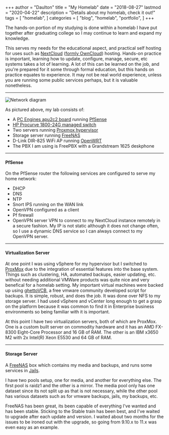 +++
author = "Daulton"
title = "My Homelab"
date = "2018-08-27"
lastmod = "2020-04-22"
description = "Details about my homelab, check it out!"
tags = [
    "homelab",
]
categories = [
    "blog",
    "homelab",
    "portfolio",
]
+++

The hands-on portion of my studying is done within a homelab I have put together after graduating college so I may continue to learn and expand my knowledge.
<!--more-->

This serves my needs for the educational aspect, and practical self hosting for uses such as [NextCloud](https://nextcloud.com/ "https://nextcloud.com/")  ([formly OwnCloud](https://en.wikipedia.org/wiki/Nextcloud#History_of_the_fork "https://en.wikipedia.org/wiki/Nextcloud#History_of_the_fork")) hosting. Hands-on practice is important, learning how to update, configure, manage, secure, etc systems takes a lot of learning. A lot of this can be learned on the job, and you're prepared for it some through formal education, but this hands on practice equates to experience. It may not be real world experience, unless you are running some public services perhaps, but it is valuable nonetheless.

----------

![Network diagram](/images/homelab/server_diagram.png)

As pictured above, my lab consists of:

* A [PC Engines apu2c2 board](http://www.pcengines.ch/apu2c2.htm "http://www.pcengines.ch/apu2c2.htm")  running  [PfSense](https://pfsense.org/ "https://pfsense.org/")
* [HP Procurve 1800-24G managed switch](https://h10057.www1.hp.com/ecomcat/hpcatalog/specs/provisioner/05/J9028B.htm "https://h10057.www1.hp.com/ecomcat/hpcatalog/specs/provisioner/05/J9028B.htm")
* Two servers running  [Proxmox hypervisor](https://www.proxmox.com/en/ "https://www.proxmox.com/en/")
* Storage server running  [FreeNAS](http://www.freenas.org/ "http://www.freenas.org/")
* D-Link DIR-825 WiFi AP running [OpenWRT](https://openwrt.org/ "https://openwrt.org/")
* The PBX I am using is FreePBX with a Grandstream 1625 deskphone
    

----------

#### PfSense

On the PfSense router the following services are configured to serve my home network:

* DHCP
* DNS
* NTP
* Snort IPS running on the WAN link
* OpenVPN configured as a client
* Pf firewall
* OpenVPN server VPN to connect to my NextCloud instance remotely in a secure fashion. My IP is not static although it does not change often, so I use a dynamic DNS service so I can always connect to my OpenVPN server.
    

----------

#### Virtualization Server

At one point I was using vSphere for my hypervisor but I switched to [ProxMox](https://www.proxmox.com/en/ "https://www.proxmox.com/en/") due to the integration of essential features into the base system. Things such as clustering, HA, automated backups, easier updating, etc. without needing additional VMWare products was quite nice and very benefical for a homelab setting. My important virtual machines were backed up using [ghettoVCB](https://communities.vmware.com/docs/DOC-8760 "https://communities.vmware.com/docs/DOC-8760"), a free vmware community developed script for backups. It is simple, robust, and does the job. It was done over NFS to my storage server. I had used vSphere and vCenter long enough to get a grasp on the platform because it was common to find it in Enterprise business environments so being familiar with it is important.

At this point I have two virtualization servers, both of which are ProxMox. One is a custom built server on commodity hardware and it has an AMD FX-8300 Eight-Core Processor and 16 GB of RAM. The other is an IBM x3650 M2 with 2x Intel(R) Xeon E5530 and 64 GB of RAM.

----------

#### Storage Server

A [FreeNAS](http://www.freenas.org/ "http://www.freenas.org/")  box which contains my media and backups, and runs some services in [Jails](https://www.freebsd.org/doc/handbook/jails.html "https://www.freebsd.org/doc/handbook/jails.html").

I have two pools setup, one for media, and another for everything else. The first pool is raidz1 and the other is a mirror. The media pool only has one dataset since its not split up as that is not necessary, while the other pool has various datasets such as for vmware backups, jails, my backups, etc.

FreeNAS has been great, its been capable of everything I've wanted and has been stable. Sticking to the Stable train has been best, and I've waited to upgrade after each update and version. I waited about two months for the issues to be ironed out with the upgrade, so going from 9.10.x to 11.x was even easy as an example.

